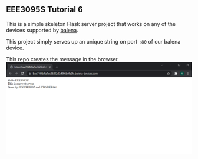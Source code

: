 ## EEE3095S Tutorial 6

This is a simple skeleton Flask server project that works on any of the devices supported by [balena][balena-link].

This project simply serves up an unique string on port `:80` of our balena device.

This repo creates the message in the browser.
![msg](/img/msg.png)

[balena-link]:https://balena.io/

